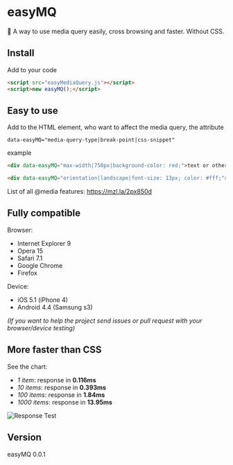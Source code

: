 # easyMQ
:checkered_flag: A way to use media query easily, cross browsing and faster. Without CSS.

## Install
Add to your code
```html
<script src="easyMediaQuery.js"></script>
<script>new easyMQ();</script>
```

## Easy to use
Add to the HTML element, who want to affect the media query, the attribute 
```
data-easyMQ="media-query-type|break-point|css-snippet"
```
example
```html
<div data-easyMQ="max-width|750px|background-color: red;">text or other</div>

<div data-easyMQ="orientation|landscape|font-size: 13px; color: #fff;">text or other</div>
```
List of all @media features: https://mzl.la/2px850d

## Fully compatible
Browser:
  - Internet Explorer 9
  - Opera 15
  - Safari 7.1
  - Google Chrome
  - Firefox

Device:
  - iOS 5.1 (iPhone 4)
  - Android 4.4 (Samsung s3)
  
*(If you want to help the project send issues or pull request with your browser/device testing)*

## More faster than CSS
See the chart:

  - *1 item*: response in __0.116ms__
  - *10 items*: response in __0.393ms__
  - *100 items*: response in __1.84ms__
  - *1000 items*: response in __13.95ms__

![Response Test](https://s13.postimg.org/lh3fw5a93/test.png)

## Version
easyMQ 0.0.1
